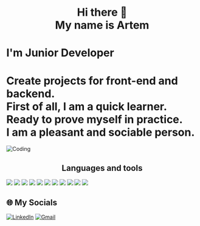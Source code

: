 <div>
  <h1 align="center">Hi there 🙌 <br> My name is Artem </h1>  
  <h1 align="left">I'm Junior Developer</h1>
  <h1 align="left">
Create projects for front-end and backend. <br> 
First of all, I am a quick learner. <br> 
Ready to prove myself in practice. <br> 
I am a pleasant and sociable person. <br>  
</h1>
</div>
<img align="center" alt="Coding"  src="https://user-images.githubusercontent.com/95905757/192964845-c3ff5c55-b6ab-4218-9261-ad669c8854aa.gif">
<div>
<h2 align="center">
  Languages and tools
</h2>
  <img src = "https://img.shields.io/static/v1?label&message=JavaScript&color=grey&style=for-the-badge&logo=javascript">
  <img src = "https://img.shields.io/static/v1?label&message=C%23&color=grey&style=for-the-badge">
  <img src = "https://img.shields.io/static/v1?label&message=HTML&color=grey&style=for-the-badge&logo=html5">
  <img src = "  https://img.shields.io/static/v1?label&message=CSS&color=grey&style=for-the-badge&logo=css3">
  <img src = "https://img.shields.io/static/v1?label&message=React&color=grey&style=for-the-badge&logo=react">
    <img src = "https://img.shields.io/static/v1?label&message=Redux&color=grey&style=for-the-badge&logo=redux">  <img src = "https://img.shields.io/static/v1?&label&message=SCSS,SASS&color=grey&style=for-the-badge&logo=sass">  <img src = "https://img.shields.io/static/v1?label&message=BOOTSTRAP&color=grey&style=for-the-badge&logo=bootstrap">
    <img src = "https://img.shields.io/static/v1?label&message=Node.JS&color=grey&style=for-the-badge&logo=node.js">
    <img src = "https://img.shields.io/static/v1?label&message=ASP.net&color=grey&style=for-the-badge&logo=.net">
    <img src = "https://img.shields.io/static/v1?label&message=typescript&color=grey&style=for-the-badge&logo=typescript">
</div>

## 🌐 My Socials
[![LinkedIn](https://img.shields.io/static/v1?label&message=LinkedIn&color=grey&style=for-the-badge&logo=Linkedin)](https://www.linkedin.com/in/зеленок-артем-447b34243/)
[![Gmail](https://img.shields.io/static/v1?label&message=Gmail&color=grey&style=for-the-badge&logo=gmail)](artemzelenok60@gmail.com)


